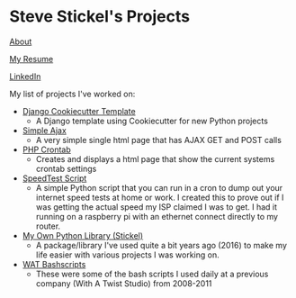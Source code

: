 # Steve Stickel's Projects

[About](https://tdsticks.github.io/about)

[My Resume](https://github.com/tdsticks/resume/blob/master/Steve_Stickel_Resume_2023.pdf)

[LinkedIn](https://www.linkedin.com/in/stickel/)

My list of projects I've worked on:

- [Django Cookiecutter Template](https://github.com/tdsticks/django_cookiercutter_template)
  - A Django template using Cookiecutter for new Python projects
- [Simple Ajax](https://github.com/tdsticks/simple_ajax)
  - A very simple single html page that has AJAX GET and POST calls
- [PHP Crontab](https://github.com/tdsticks/php-crontab)
  - Creates and displays a html page that show the current systems crontab settings
- [SpeedTest Script](https://github.com/tdsticks/SpeedTest)
  - A simple Python script that you can run in a cron to dump out your internet speed tests at home or work. I created this to prove out if I was getting the actual speed my ISP claimed I was to get. I had it running on a raspberry pi with an ethernet connect directly to my router.
- [My Own Python Library (Stickel)](https://github.com/tdsticks/Stickel)
  - A package/library I've used quite a bit years ago (2016) to make my life easier with various projects I was working on.
- [WAT Bashscripts](https://github.com/tdsticks/bashscripts)
  - These were some of the bash scripts I used daily at a previous company (With A Twist Studio) from 2008-2011
